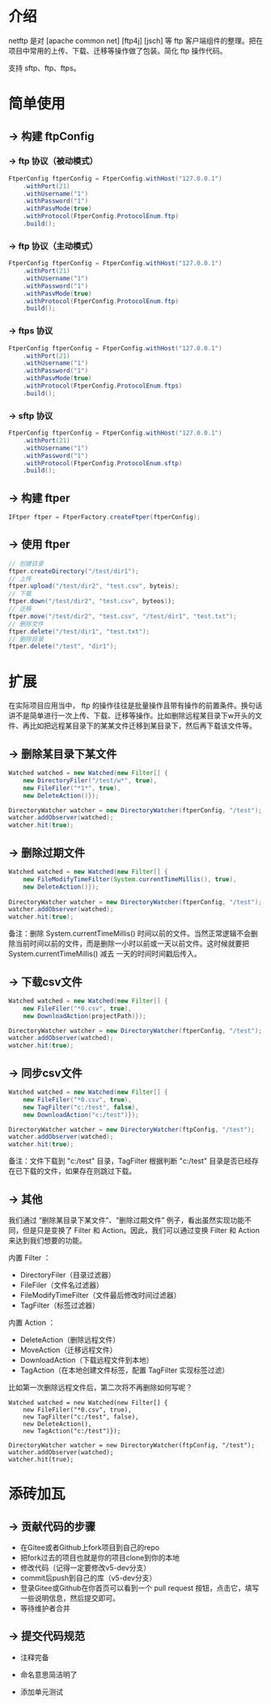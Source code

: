 # 介绍

netftp 是对 \[apache common net\] \[ftp4j\] \[jsch\] 等 ftp 客户端组件的整理。把在项目中常用的上传、下载、迁移等操作做了包装。简化 ftp 操作代码。

支持 sftp、ftp、ftps。



# 简单使用

## -> 构建 ftpConfig

### -> ftp 协议（被动模式）

```java
FtperConfig ftperConfig = FtperConfig.withHost("127.0.0.1")
    .withPort(21)
    .withUsername("1")
    .withPassword("1")
    .withPasvMode(true)
    .withProtocol(FtperConfig.ProtocolEnum.ftp)
    .build();
```



### -> ftp 协议（主动模式）

```java
FtperConfig ftperConfig = FtperConfig.withHost("127.0.0.1")
    .withPort(21)
    .withUsername("1")
    .withPassword("1")
    .withPasvMode(true)
    .withProtocol(FtperConfig.ProtocolEnum.ftp)
    .build();
```



### -> ftps 协议

```java
FtperConfig ftperConfig = FtperConfig.withHost("127.0.0.1")
    .withPort(21)
    .withUsername("1")
    .withPassword("1")
    .withPasvMode(true)
    .withProtocol(FtperConfig.ProtocolEnum.ftps)
    .build();
```



### -> sftp 协议

```java
FtperConfig ftperConfig = FtperConfig.withHost("127.0.0.1")
    .withPort(21)
    .withUsername("1")
    .withPassword("1")
    .withProtocol(FtperConfig.ProtocolEnum.sftp)
    .build();
```



## -> 构建 ftper

```java
IFtper ftper = FtperFactory.createFtper(ftperConfig);
```



## -> 使用 ftper

```java
// 创建目录
ftper.createDirectory("/test/dir1");
// 上传
ftper.upload("/test/dir2", "test.csv", byteis);
// 下载
ftper.down("/test/dir2", "test.csv", byteos));
// 迁移
ftper.move("/test/dir2", "test.csv", "/test/dir1", "test.txt");
// 删除文件
ftper.delete("/test/dir1", "test.txt");
// 删除目录
ftper.delete("/test", "dir1");
```



# 扩展

在实际项目应用当中， ftp 的操作往往是批量操作且带有操作的前置条件。换句话讲不是简单进行一次上传、下载、迁移等操作。比如删除远程某目录下w开头的文件、再比如把远程某目录下的某某文件迁移到某目录下，然后再下载该文件等。

## -> 删除某目录下某文件

```java
Watched watched = new Watched(new Filter[] {
    new DirectoryFiler("/test/w*", true), 
    new FileFiler("*1*", true), 
    new DeleteAction()});

DirectoryWatcher watcher = new DirectoryWatcher(ftperConfig, "/test");
watcher.addObserver(watched);
watcher.hit(true);
```



## -> 删除过期文件

```java
Watched watched = new Watched(new Filter[] {
    new FileModifyTimeFilter(System.currentTimeMillis(), true), 
    new DeleteAction()});
        
DirectoryWatcher watcher = new DirectoryWatcher(ftperConfig, "/test");
watcher.addObserver(watched);
watcher.hit(true);
```

备注：删除 System.currentTimeMillis() 时间以前的文件。当然正常逻辑不会删除当前时间以前的文件，而是删除一小时以前或一天以前文件。这时候就要把 System.currentTimeMillis() 减去 一天的时间时间戳后传入。



## -> 下载csv文件

```java
Watched watched = new Watched(new Filter[] {
    new FileFiler("*0.csv", true), 
    new DownloadAction(projectPath)});

DirectoryWatcher watcher = new DirectoryWatcher(ftperConfig, "/test");
watcher.addObserver(watched);
watcher.hit(true);
```



## -> 同步csv文件

```java
Watched watched = new Watched(new Filter[] {
    new FileFiler("*0.csv", true), 
    new TagFilter("c:/test", false),
    new DownloadAction("c:/test")});

DirectoryWatcher watcher = new DirectoryWatcher(ftpConfig, "/test");
watcher.addObserver(watched);
watcher.hit(true);
```

备注：文件下载到 "c:/test" 目录，TagFilter 根据判断 "c:/test" 目录是否已经存在已下载的文件，如果存在则跳过下载。



## -> 其他

我们通过 “删除某目录下某文件”、“删除过期文件” 例子，看出虽然实现功能不同，但是只是变换了 Filter 和 Action。因此，我们可以通过变换 Filter 和 Action 来达到我们想要的功能。

内置 Filter ：

- DirectoryFiler（目录过滤器）
- FileFiler（文件名过滤器）
- FileModifyTimeFilter（文件最后修改时间过滤器）
- TagFilter（标签过滤器）

内置 Action ：

- DeleteAction（删除远程文件）
- MoveAction（迁移远程文件）
- DownloadAction（下载远程文件到本地）
- TagAction（在本地创建文件标签，配置 TagFilter 实现标签过滤）

比如第一次删除远程文件后，第二次将不再删除如何写呢？

```
Watched watched = new Watched(new Filter[] {
    new FileFiler("*0.csv", true), 
    new TagFilter("c:/test", false),
    new DeleteAction(),
    new TagAction("c:/test")});

DirectoryWatcher watcher = new DirectoryWatcher(ftpConfig, "/test");
watcher.addObserver(watched);
watcher.hit(true);
```



# 添砖加瓦

## -> 贡献代码的步骤

- 在Gitee或者Github上fork项目到自己的repo
- 把fork过去的项目也就是你的项目clone到你的本地
- 修改代码（记得一定要修改v5-dev分支）
- commit后push到自己的库（v5-dev分支）
- 登录Gitee或Github在你首页可以看到一个 pull request 按钮，点击它，填写一些说明信息，然后提交即可。
- 等待维护者合并



## -> 提交代码规范

- 注释完备

- 命名意思简洁明了
- 添加单元测试